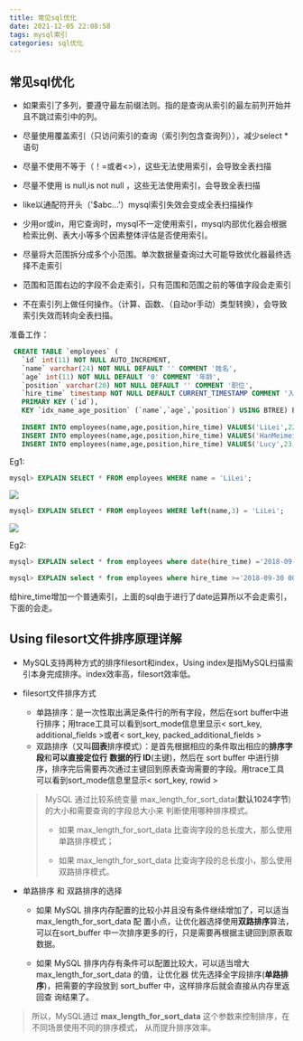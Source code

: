 ```yaml
---
title: 常见sql优化
date: 2021-12-05 22:08:58
tags: mysql索引
categories: sql优化
---
```


## 常见sql优化

* 如果索引了多列，要遵守最左前缀法则。指的是查询从索引的最左前列开始并且不跳过索引中的列。
* 尽量使用覆盖索引（只访问索引的查询（索引列包含查询列）），减少select * 语句
* 尽量不使用不等于（！=或者<>），这些无法使用索引，会导致全表扫描 

* 尽量不使用 is null,is not null ，这些无法使用索引，会导致全表扫描 

* like以通配符开头（'$abc...'）mysql索引失效会变成全表扫描操作

* 少用or或in，用它查询时，mysql不一定使用索引，mysql内部优化器会根据检索比例、表大小等多个因素整体评估是否使用索引。

* 尽量将大范围拆分成多个小范围。单次数据量查询过大可能导致优化器最终选择不走索引
* 范围和范围右边的字段不会走索引，只有范围和范围之前的等值字段会走索引

* 不在索引列上做任何操作。（计算、函数、（自动or手动）类型转换），会导致索引失效而转向全表扫描。

准备工作：

```sql
 CREATE TABLE `employees` (
   `id` int(11) NOT NULL AUTO_INCREMENT,
   `name` varchar(24) NOT NULL DEFAULT '' COMMENT '姓名',
   `age` int(11) NOT NULL DEFAULT '0' COMMENT '年龄',
   `position` varchar(20) NOT NULL DEFAULT '' COMMENT '职位',
   `hire_time` timestamp NOT NULL DEFAULT CURRENT_TIMESTAMP COMMENT '入职时 间',
   PRIMARY KEY (`id`),
   KEY `idx_name_age_position` (`name`,`age`,`position`) USING BTREE) ENGINE=InnoDB AUTO_INCREMENT=4 DEFAULT CHARSET=utf8 COMMENT='员工记录表';
   
   INSERT INTO employees(name,age,position,hire_time) VALUES('LiLei',22,'mana ger',NOW());
   INSERT INTO employees(name,age,position,hire_time) VALUES('HanMeimei', 23,'dev',NOW());
   INSERT INTO employees(name,age,position,hire_time) VALUES('Lucy',23,'dev',NOW());
```

Eg1: 

```sql
mysql> EXPLAIN SELECT * FROM employees WHERE name = 'LiLei';
```

![](https://tva1.sinaimg.cn/large/008i3skNly1gx4g3b8iklj31m606ejsx.jpg)

```sql
mysql> EXPLAIN SELECT * FROM employees WHERE left(name,3) = 'LiLei';
```

![](https://tva1.sinaimg.cn/large/008i3skNly1gx4g3oc8zsj31ek06cgmu.jpg)

Eg2:

```sql
mysql> EXPLAIN select * from employees where date(hire_time) ='2018-09-30';
```

```sql
mysql> EXPLAIN select * from employees where hire_time >='2018-09-30 00:00:00' and hire_time <='2018-09-30 23:59:59';
```

给hire_time增加一个普通索引，上面的sql由于进行了date运算所以不会走索引，下面的会走。



## **Using filesort文件排序原理详解** 

* MySQL支持两种方式的排序filesort和index，Using index是指MySQL扫描索引本身完成排序。index效率高，filesort效率低。 

* filesort文件排序方式

  * 单路排序：是一次性取出满足条件行的所有字段，然后在sort buffer中进行排序；用trace工具可以看到sort_mode信息里显示< sort_key, additional_fields >或者< sort_key, packed_additional_fields >
  * 双路排序（又叫**回表**排序模式）：是首先根据相应的条件取出相应的**排序字段**和**可以直接定位行** **数据的行 ID**(主键)，然后在 sort buffer 中进行排序，排序完后需要再次通过主键回到原表查询需要的字段。用trace工具 可以看到sort_mode信息里显示< sort_key, rowid > 

  >  MySQL 通过比较系统变量 max_length_for_sort_data(**默认1024字节**) 的大小和需要查询的字段总大小来 判断使用哪种排序模式。
  >
  > *  如果 max_length_for_sort_data 比查询字段的总长度大，那么使用 单路排序模式； 
  >
  > *  如果 max_length_for_sort_data 比查询字段的总长度小，那么使用 双路排序模式。



* 单路排序 和 双路排序的选择

  * 如果 MySQL 排序内存配置的比较小并且没有条件继续增加了，可以适当max_length_for_sort_data 配 置小点，让优化器选择使用**双路排序**算法，可以在sort_buffer 中一次排序更多的行，只是需要再根据主键回到原表取数据。 

  * 如果 MySQL 排序内存有条件可以配置比较大，可以适当增大 max_length_for_sort_data 的值，让优化器 优先选择全字段排序(**单路排序**)，把需要的字段放到 sort_buffer 中，这样排序后就会直接从内存里返回查 询结果了。 

> 所以，MySQL通过 **max_length_for_sort_data** 这个参数来控制排序，在不同场景使用不同的排序模式， 从而提升排序效率。
